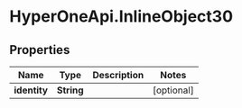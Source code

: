 # HyperOneApi.InlineObject30

## Properties
Name | Type | Description | Notes
------------ | ------------- | ------------- | -------------
**identity** | **String** |  | [optional] 


